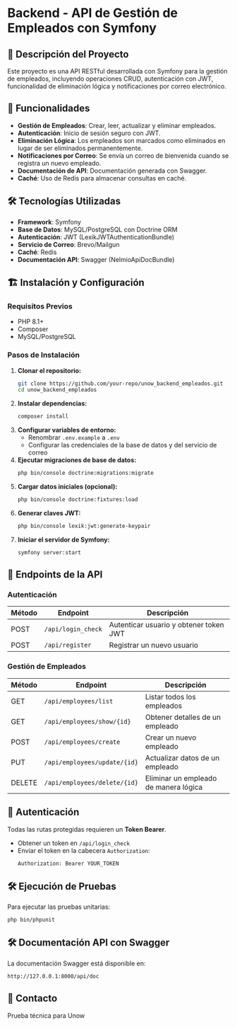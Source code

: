# Backend - API de Gestión de Empleados con Symfony

## 📌 Descripción del Proyecto
Este proyecto es una API RESTful desarrollada con Symfony para la gestión de empleados, incluyendo operaciones CRUD, autenticación con JWT, funcionalidad de eliminación lógica y notificaciones por correo electrónico.

## 🚀 Funcionalidades
- **Gestión de Empleados**: Crear, leer, actualizar y eliminar empleados.
- **Autenticación**: Inicio de sesión seguro con JWT.
- **Eliminación Lógica**: Los empleados son marcados como eliminados en lugar de ser eliminados permanentemente.
- **Notificaciones por Correo**: Se envía un correo de bienvenida cuando se registra un nuevo empleado.
- **Documentación de API**: Documentación generada con Swagger.
- **Caché**: Uso de Redis para almacenar consultas en caché.

## 🛠️ Tecnologías Utilizadas
- **Framework**: Symfony
- **Base de Datos**: MySQL/PostgreSQL con Doctrine ORM
- **Autenticación**: JWT (LexikJWTAuthenticationBundle)
- **Servicio de Correo**: Brevo/Mailgun
- **Caché**: Redis
- **Documentación API**: Swagger (NelmioApiDocBundle)

## 🏗️ Instalación y Configuración
### Requisitos Previos
- PHP 8.1+
- Composer
- MySQL/PostgreSQL

### Pasos de Instalación
1. **Clonar el repositorio:**
   ```sh
   git clone https://github.com/your-repo/unow_backend_empleados.git
   cd unow_backend_empleados
   ```
2. **Instalar dependencias:**
   ```sh
   composer install
   ```
3. **Configurar variables de entorno:**
   - Renombrar `.env.example` a `.env`
   - Configurar las credenciales de la base de datos y del servicio de correo
4. **Ejecutar migraciones de base de datos:**
   ```sh
   php bin/console doctrine:migrations:migrate
   ```
5. **Cargar datos iniciales (opcional):**
   ```sh
   php bin/console doctrine:fixtures:load
   ```
6. **Generar claves JWT:**
   ```sh
   php bin/console lexik:jwt:generate-keypair
   ```
7. **Iniciar el servidor de Symfony:**
   ```sh
   symfony server:start
   ```

## 📌 Endpoints de la API
### Autenticación
| Método | Endpoint       | Descripción        |
|--------|---------------|--------------------|
| POST   | `/api/login_check` | Autenticar usuario y obtener token JWT |
| POST   | `/api/register` | Registrar un nuevo usuario |

### Gestión de Empleados
| Método | Endpoint | Descripción |
|--------|----------|-------------|
| GET    | `/api/employees/list` | Listar todos los empleados |
| GET    | `/api/employees/show/{id}` | Obtener detalles de un empleado |
| POST   | `/api/employees/create` | Crear un nuevo empleado |
| PUT    | `/api/employees/update/{id}` | Actualizar datos de un empleado |
| DELETE | `/api/employees/delete/{id}` | Eliminar un empleado de manera lógica |

## 🔑 Autenticación
Todas las rutas protegidas requieren un **Token Bearer**.
- Obtener un token en `/api/login_check`
- Enviar el token en la cabecera `Authorization`:
  ```sh
  Authorization: Bearer YOUR_TOKEN
  ```

## 🛠️ Ejecución de Pruebas
Para ejecutar las pruebas unitarias:
```sh
php bin/phpunit
```

## 🛠️ Documentación API con Swagger
La documentación Swagger está disponible en:
```sh
http://127.0.0.1:8000/api/doc
```

## 📌 Contacto
Prueba técnica para Unow